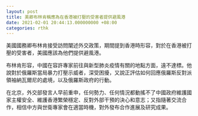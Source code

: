 ```yaml
---
layout: post
title: 美卿布林肯稱應為在香港被打壓的受害者提供避風港
date: 2021-02-01 20:44:13.000000000 +08:00
categories: rthk
---
```


美國國務卿布林肯接受訪問闡述外交政策，期間提到香港時形容，對於在香港被打壓的受害者，美國應該為他們提供避風港。

布林肯形容，中國在容許專家前往與新型肺炎疫情有關的地點方面，遠不達標。他說對於俄羅斯當局暴力打壓示威者，深受困擾，又說正評估如何回應俄羅斯反對派領袖納瓦爾尼的處境，以及俄羅斯政府的行動。

在北京，外交部發言人早前重申，任何勢力、任何情況都動搖不了中國政府維護國家主權安全、維護香港繁榮穩定、反對外部干預的決心和意志；又指隨著交流合作，相信中方與世衛專家會在適當時機，對外發布合作進展及研究成果。
